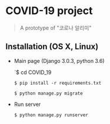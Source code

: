 # COVID-19 project

> A prototype of "코로나 알리미"

## Installation (OS X, Linux)

- Main page (Django 3.0.3, python 3.6)

  `$ cd COVID_19

  `$ pip install -r requirements.txt `

  `$ python manage.py migrate`

- Run server

  `$ python manage.py runserver`
